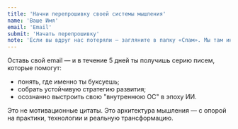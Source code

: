 ```yaml
---
title: 'Начни перепрошивку своей системы мышления'
name: 'Ваше Имя'
email: 'Email'
submit: 'Начать перепрошивку'
note: 'Если вы вдруг нас потеряли — загляните в папку «Спам». Мы там иногда прячемся, но только, чтобы сделать вам сюрприз.'
---
```


Оставь свой email — и в течение 5 дней ты получишь серию писем, которые помогут:

* понять, где именно ты буксуешь;
* собрать устойчивую стратегию развития;
* осознанно выстроить свою "внутреннюю ОС" в эпоху ИИ.

Это не мотивационные цитаты. Это архитектура мышления — с опорой на практики, технологии и реальную трансформацию.
